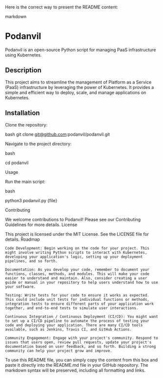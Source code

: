 Here is the correct way to present the README content:

markdown

# Podanvil

Podanvil is an open-source Python script for managing PaaS infrastructure using Kubernetes.

## Description

This project aims to streamline the management of Platform as a Service (PaaS) infrastructure by leveraging the power of Kubernetes. It provides a simple and efficient way to deploy, scale, and manage applications on Kubernetes.

## Installation

Clone the repository:

bash
git clone git@github.com:podanvil/podanvil.git

Navigate to the project directory:

bash

cd podanvil

Usage

Run the main script:

bash

python3 podanvil.py {file}

Contributing

We welcome contributions to Podanvil! Please see our Contributing Guidelines for more details.
License

This project is licensed under the MIT License. See the LICENSE file for details.
Roadmap

    Code Development: Begin working on the code for your project. This might involve writing Python scripts to interact with Kubernetes, developing your application's logic, setting up your deployment pipelines, and so forth.

    Documentation: As you develop your code, remember to document your functions, classes, methods, and modules. This will make your code easier to understand and maintain. Also, consider creating a user guide or manual in your repository to help users understand how to use your software.

    Testing: Write tests for your code to ensure it works as expected. This could include unit tests for individual functions or methods, integration tests to ensure different parts of your application work together, and end-to-end tests to simulate user interactions.

    Continuous Integration / Continuous Deployment (CI/CD): You might want to set up a CI/CD pipeline to automate the process of testing your code and deploying your application. There are many CI/CD tools available, such as Jenkins, Travis CI, and GitHub Actions.

    Community Engagement: Engage with your project's community. Respond to issues that users open, review pull requests, update your project's documentation based on user feedback, and so forth. Building a strong community can help your project grow and improve.


To use this README file, you can simply copy the content from this box and paste it directly into the README.md file in your GitHub repository. The markdown syntax will be preserved, including all formatting and links.

